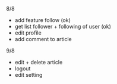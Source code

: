 8/8

- add feature follow (ok)
- get list follower + following of user (ok)
- edit profile
- add comment to article

9/8

- edit + delete article
- logout
- edit setting
